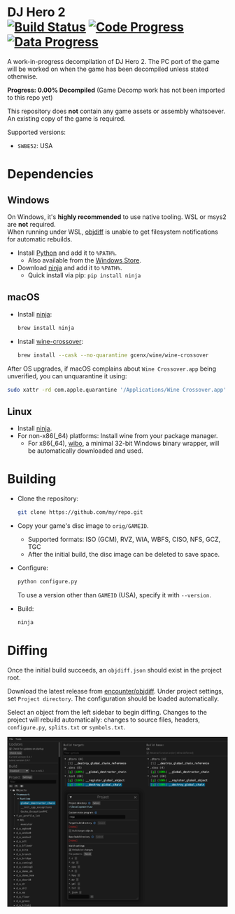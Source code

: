 DJ Hero 2  
[![Build Status]][actions] [![Code Progress]][progress] [![Data Progress]][progress]
=============

<!--
Replace with your repository's URL.
-->
[Build Status]: https://github.com/HyperHaxStudios/DJH2/actions/workflows/build.yml/badge.svg
[actions]: https://github.com/HyperHaxStudios/DJH2/actions/workflows/build.yml
<!--
decomp.dev progress badges
See https://decomp.dev/api for an API overview.
-->
[Code Progress]: https://decomp.dev/HyperHaxStudios/djh2.svg?mode=shield&measure=code&label=Code
[Data Progress]: https://decomp.dev/HyperHaxStudios/djh2.svg?mode=shield&measure=data&label=Data
[progress]: https://decomp.dev/HyperHaxStudios/djh2

A work-in-progress decompilation of DJ Hero 2. The PC port of the game will be worked on when the game has been decompiled unless stated otherwise.

**Progress: 0.00% Decompiled** (Game Decomp work has not been imported to this repo yet)

This repository does **not** contain any game assets or assembly whatsoever. An existing copy of the game is required.

Supported versions:

- `SWBE52`: USA

Dependencies
============

Windows
--------

On Windows, it's **highly recommended** to use native tooling. WSL or msys2 are **not** required.  
When running under WSL, [objdiff](#diffing) is unable to get filesystem notifications for automatic rebuilds.

- Install [Python](https://www.python.org/downloads/) and add it to `%PATH%`.
  - Also available from the [Windows Store](https://apps.microsoft.com/store/detail/python-311/9NRWMJP3717K).
- Download [ninja](https://github.com/ninja-build/ninja/releases) and add it to `%PATH%`.
  - Quick install via pip: `pip install ninja`

macOS
------

- Install [ninja](https://github.com/ninja-build/ninja/wiki/Pre-built-Ninja-packages):

  ```sh
  brew install ninja
  ```

- Install [wine-crossover](https://github.com/Gcenx/homebrew-wine):

  ```sh
  brew install --cask --no-quarantine gcenx/wine/wine-crossover
  ```

After OS upgrades, if macOS complains about `Wine Crossover.app` being unverified, you can unquarantine it using:

```sh
sudo xattr -rd com.apple.quarantine '/Applications/Wine Crossover.app'
```

Linux
------

- Install [ninja](https://github.com/ninja-build/ninja/wiki/Pre-built-Ninja-packages).
- For non-x86(_64) platforms: Install wine from your package manager.
  - For x86(_64), [wibo](https://github.com/decompals/wibo), a minimal 32-bit Windows binary wrapper, will be automatically downloaded and used.

Building
========

- Clone the repository:

  ```sh
  git clone https://github.com/my/repo.git
  ```

- Copy your game's disc image to `orig/GAMEID`.
  - Supported formats: ISO (GCM), RVZ, WIA, WBFS, CISO, NFS, GCZ, TGC
  - After the initial build, the disc image can be deleted to save space.

- Configure:

  ```sh
  python configure.py
  ```

  To use a version other than `GAMEID` (USA), specify it with `--version`.

- Build:

  ```sh
  ninja
  ```

Diffing
=======

Once the initial build succeeds, an `objdiff.json` should exist in the project root.

Download the latest release from [encounter/objdiff](https://github.com/encounter/objdiff). Under project settings, set `Project directory`. The configuration should be loaded automatically.

Select an object from the left sidebar to begin diffing. Changes to the project will rebuild automatically: changes to source files, headers, `configure.py`, `splits.txt` or `symbols.txt`.

![](assets/objdiff.png)
